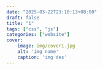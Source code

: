 ```yaml
---
date: "2025-03-22T23:10:13+08:00"
draft: false
title: "1"
tags: ["css", "js"]
categories: ["website"]
cover: 
    image: img/cover1.jpg
    alt: 'img name'
    caption: 'img des'
---
```


